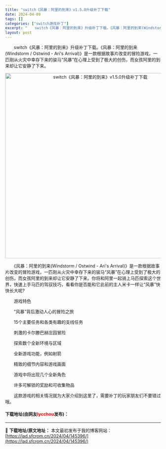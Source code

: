 ```yaml
---
title: "switch《风暴：阿里的到来》v1.5.0升级补丁下载"
date: 2024-04-09
tags: []
categories: ["switch游戏补丁"]
excerpt: "　　switch《风暴：阿里的到来》升级补丁下载。《风暴：阿里的到来(Windstorm / Ostwind - Ari&#039;s Arrival)》是一款根据故事片改变的冒险游戏，一匹刚从火灾中幸存下来的骏马&ldquo;风暴&rdquo;在心理上受到了极大的创伤，而女孩阿里的到来却让它安静了下&hellip;"
layout: post
---
```


 <p>　　switch《风暴：阿里的到来》升级补丁下载。《风暴：阿里的到来(Windstorm / Ostwind - Ari&#39;s Arrival)》是一款根据故事片改变的冒险游戏，一匹刚从火灾中幸存下来的骏马&ldquo;风暴&rdquo;在心理上受到了极大的创伤，而女孩阿里的到来却让它安静了下来。</p> <p align="center"><img align="" border="0" src="https://lad.sfcrom.cn/wp-content/uploads/2024/04/20240409_6615452fb3da2.webp" width="600" alt="switch《风暴：阿里的到来》v1.5.0升级补丁下载" /></p> <p>　　《风暴：阿里的到来(Windstorm / Ostwind - Ari&#39;s Arrival)》是一款根据故事片改变的冒险游戏，一匹刚从火灾中幸存下来的骏马&ldquo;风暴&rdquo;在心理上受到了极大的创伤，而女孩阿里的到来却让它安静了下来。你将和阿里一起骑上马匹探索这个世界，快速上手马匹的驾驭技巧，看看你是否能和它此前的主人米卡一样让&ldquo;风暴&rdquo;快快长大呢?</p> <p>　　游戏特色</p> <p>　　&ldquo;风暴&rdquo;背后激动人心的冒险之旅</p> <p>　　15个主要任务和各类有趣的支线任务</p> <p>　　刺激的卡尔滕巴赫庄园冒险</p> <p>　　探索数个全新环境与区域</p> <p>　　全新游戏功能，例如射箭</p> <p>　　精致的细节内容和游戏画面</p> <p>　　游戏中将出现几个全新角色</p> <p>　　许多可解锁的奖励和可收集物品</p> <p>　　这款游戏的相关情况就为大家介绍到这里了，需要补丁的玩家朋友们不要错过哦。</p> <p><h4>下载地址(由网友<font color="red">lycchou</font>发布)：</h4></p> 

---
📖 **下载地址/原文地址：** 本文最初发布于我的博客网站：[https://lad.sfcrom.cn/2024/04/145396/](https://lad.sfcrom.cn/2024/04/145396/)
